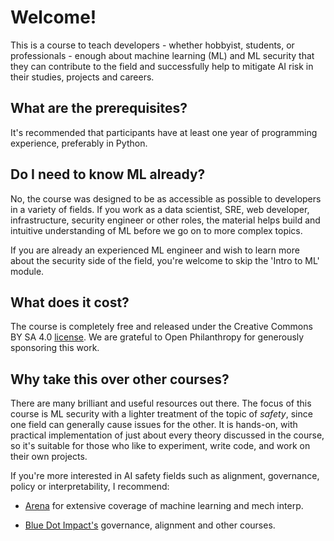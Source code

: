 # Welcome!

This is a course to teach developers - whether hobbyist, students, or professionals - enough about machine learning (ML) and ML security that they can contribute to the field and successfully help to mitigate AI risk in their studies, projects and careers.

## What are the prerequisites?

It's recommended that participants have at least one year of programming experience, preferably in Python.

## Do I need to know ML already?

No, the course was designed to be as accessible as possible to developers in a variety of fields. If you work as a data scientist, SRE, web developer, infrastructure, security engineer or other roles, the material helps build and intuitive understanding of ML before we go on to more complex topics. 

If you are already an experienced ML engineer and wish to learn more about the security side of the field, you're welcome to skip the 'Intro to ML' module.

## What does it cost?

The course is completely free and released under the Creative Commons BY SA 4.0 [license](https://creativecommons.org/licenses/by-sa/4.0/). We are grateful to Open Philanthropy for generously sponsoring this work.

## Why take this over other courses?

There are many brilliant and useful resources out there. The focus of this course is ML security with a lighter treatment of the topic of *safety*, since one field can generally cause issues for the other. It is hands-on, with practical implementation of just about every theory discussed in the course, so it's suitable for those who like to experiment, write code, and work on their own projects.

If you're more interested in AI safety fields such as alignment, governance, policy or interpretability, I recommend:

* [Arena](https://www.arena.education/) for extensive coverage of machine learning and mech interp.

* [Blue Dot Impact's](https://bluedot.org/) governance, alignment and other courses.